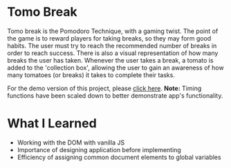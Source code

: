 # Tomo Break
Tomo break is the Pomodoro Technique, with a gaming twist. The point of the game is to reward players for taking breaks, so they may form good habits. The user must try to reach the recommended number of breaks in order to reach success. There is also a visual representation of how many breaks the user has taken. Whenever the user takes a break, a tomato is added to the 'collection box', allowing the user to gain an awareness of how many tomatoes (or breaks) it takes to complete their tasks.

For the demo version of this project, please [click here](https://claudiasuccar.github.io/tomobreak-demo). **Note:** Timing functions have been scaled down to better demonstrate app's functionality.

# What I Learned
- Working with the DOM with vanilla JS
- Importance of designing application before implementing
- Efficiency of assigning common document elements to global variables
